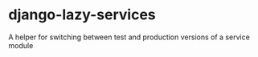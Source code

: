 # django-lazy-services
A helper for switching between test and production versions of a service module
